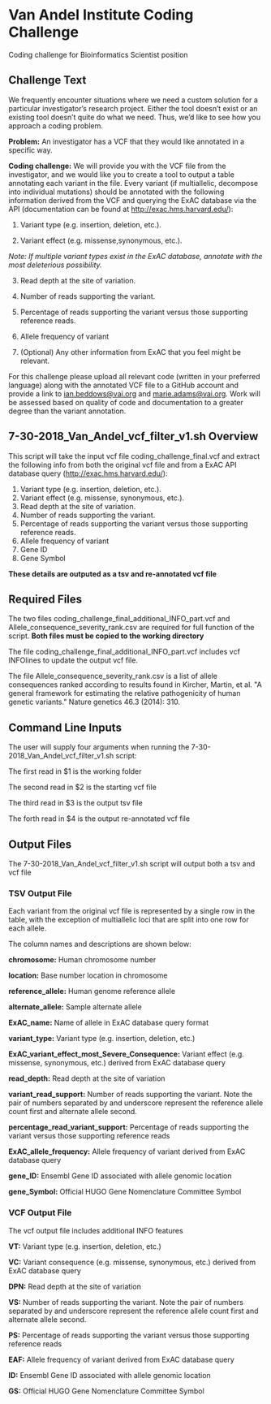 # Van Andel Institute Coding Challenge

Coding challenge for Bioinformatics Scientist position

## Challenge Text

We frequently encounter situations where we need a custom solution for a particular
investigator’s research project. Either the tool doesn’t exist or an existing tool doesn’t
quite do what we need. Thus, we’d like to see how you approach a coding problem.

**Problem:** An investigator has a VCF that they would like annotated in a specific way.

**Coding challenge:** We will provide you with the VCF file from the investigator, and we
would like you to create a tool to output a table annotating each variant in the file. Every
variant (if multiallelic, decompose into individual mutations) should be annotated with
the following information derived from the VCF and querying the ExAC database via the
API (documentation can be found at http://exac.hms.harvard.edu/):

1. Variant type (e.g. insertion, deletion, etc.). 

2. Variant effect (e.g. missense,synonymous, etc.).

*Note: If multiple variant types exist in the ExAC database, annotate with the most
deleterious possibility.*

3. Read depth at the site of variation.

4. Number of reads supporting the variant.

5. Percentage of reads supporting the variant versus those supporting reference reads.

6. Allele frequency of variant

7. (Optional) Any other information from ExAC that you feel might be relevant.

For this challenge please upload all relevant code (written in your preferred language)
along with the annotated VCF file to a GitHub account and provide a link to
ian.beddows@vai.org and marie.adams@vai.org. Work will be assessed based on
quality of code and documentation to a greater degree than the variant annotation.

## 7-30-2018_Van_Andel_vcf_filter_v1.sh Overview

This script will take the input vcf file coding_challenge_final.vcf and extract the following info from
both the original vcf file and from a ExAC API database query (http://exac.hms.harvard.edu/):

1.	Variant type (e.g. insertion, deletion, etc.).
2.	Variant effect (e.g. missense, synonymous, etc.).
3. 	Read depth at the site of variation.
4. 	Number of reads supporting the variant.
5.	Percentage of reads supporting the variant versus those supporting reference reads.
6. 	Allele frequency of variant
7. 	Gene ID
8.	Gene Symbol

**These details are outputed as a tsv and re-annotated vcf file**

## Required Files

The two files coding_challenge_final_additional_INFO_part.vcf and Allele_consequence_severity_rank.csv are
required for full function of the script.  **Both files must be copied to the working directory**

The file coding_challenge_final_additional_INFO_part.vcf includes vcf INFOlines to update the output vcf file.

The file Allele_consequence_severity_rank.csv is a list of allele consequences ranked according to results
found in Kircher, Martin, et al. "A general framework for estimating the relative pathogenicity of human genetic variants." Nature genetics 46.3 (2014): 310.

## Command Line Inputs

The user will supply four arguments when running the 7-30-2018_Van_Andel_vcf_filter_v1.sh script:

The first read in $1 is the working folder

The second read in $2 is the starting vcf file

The third read in $3 is the output tsv file

The forth read in $4 is the output re-annotated vcf file

## Output Files

The 7-30-2018_Van_Andel_vcf_filter_v1.sh script will output both a tsv and vcf file

### TSV Output File

Each variant from the original vcf file is represented by a single row in the table, with the exception of multiallelic loci that are split into one row for each allele.

The column names and descriptions are shown below:

**chromosome:** Human chromosome number

**location:** Base number location in chromosome

**reference_allele:** Human genome reference allele

**alternate_allele:** Sample alternate allele

**ExAC_name:** Name of allele in ExAC database query format

**variant_type:** Variant type (e.g. insertion, deletion, etc.)

**ExAC_variant_effect_most_Severe_Consequence:** Variant effect (e.g. missense, synonymous, etc.) derived from ExAC database query

**read_depth:** Read depth at the site of variation

**variant_read_support:** Number of reads supporting the variant.  Note the pair of numbers separated by and underscore
represent the reference allele count first and alternate allele second.

**percentage_read_variant_support:** Percentage of reads supporting the variant versus those supporting reference reads

**ExAC_allele_frequency:** Allele frequency of variant derived from ExAC database query

**gene_ID:** Ensembl Gene ID associated with allele genomic location

**gene_Symbol:** Official HUGO Gene Nomenclature Committee Symbol

### VCF Output File

The vcf output file includes additional INFO features

**VT:** Variant type (e.g. insertion, deletion, etc.)

**VC:** Variant consequence (e.g. missense, synonymous, etc.) derived from ExAC database query

**DPN:** Read depth at the site of variation

**VS:** Number of reads supporting the variant.  Note the pair of numbers separated by and underscore
represent the reference allele count first and alternate allele second.

**PS:** Percentage of reads supporting the variant versus those supporting reference reads

**EAF:** Allele frequency of variant derived from ExAC database query

**ID:** Ensembl Gene ID associated with allele genomic location

**GS:** Official HUGO Gene Nomenclature Committee Symbol
